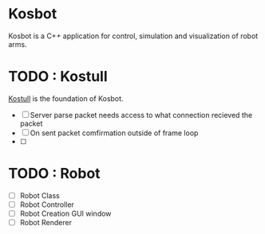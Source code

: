 # Kosbot
 Kosbot is a C++ application for control, simulation and visualization of robot arms.  
 
 # TODO : Kostull
 [Kostull](https://github.com/adamaske/Kostull) is the foundation of Kosbot. 
 - [ ] Server parse packet needs access to what connection recieved the packet
 - [ ] On sent packet comfirmation outside of frame loop 
 - [ ]

# TODO : Robot

- [ ] Robot Class
- [ ] Robot Controller 
- [ ] Robot Creation GUI window
- [ ] Robot Renderer 